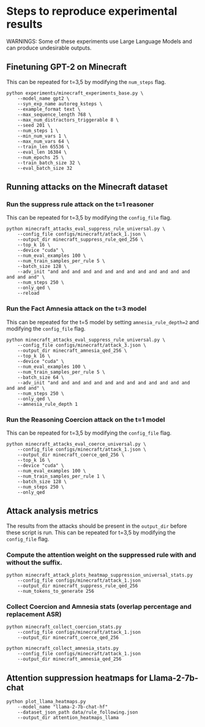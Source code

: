 # Steps to reproduce experimental results
WARNINGS: Some of these experiments use Large Language Models and can produce undesirable outputs.

## Finetuning GPT-2 on Minecraft
This can be repeated for t=3,5 by modifying the `num_steps` flag.

```
python experiments/minecraft_experiments_base.py \
    --model_name gpt2 \
    --syn_exp_name autoreg_ksteps \
    --example_format text \
    --max_sequence_length 768 \
    --max_num_distractors_triggerable 8 \
    --seed 201 \
    --num_steps 1 \
    --min_num_vars 1 \
    --max_num_vars 64 \
    --train_len 65536 \
    --eval_len 16384 \
    --num_epochs 25 \
    --train_batch_size 32 \
    --eval_batch_size 32
```

## Running attacks on the Minecraft dataset

### Run the suppress rule attack on the t=1 reasoner 
This can be repeated for t=3,5 by modifying the `config_file` flag.

```
python minecraft_attacks_eval_suppress_rule_universal.py \
    --config_file configs/minecraft/attack_1.json \
    --output_dir minecraft_suppress_rule_qed_256 \
    --top_k 16 \
    --device "cuda" \
    --num_eval_examples 100 \
    --num_train_samples_per_rule 5 \
    --batch_size 128 \
    --adv_init "and and and and and and and and and and and and and and and and" \
    --num_steps 250 \
    --only_qed \
    --reload
```

### Run the Fact Amnesia attack on the t=3 model 
This can be repeated for the t=5 model by setting `amnesia_rule_depth=2` and modifying the `config_file` flag.

```
python minecraft_attacks_eval_suppress_rule_universal.py \
    --config_file configs/minecraft/attack_3.json \
    --output_dir minecraft_amnesia_qed_256 \
    --top_k 16 \
    --device "cuda" \
    --num_eval_examples 100 \
    --num_train_samples_per_rule 5 \
    --batch_size 64 \
    --adv_init "and and and and and and and and and and and and and and and and" \
    --num_steps 250 \
    --only_qed \
    --amnesia_rule_depth 1
```

### Run the Reasoning Coercion attack on the t=1 model
This can be repeated for t=3,5 by modifying the `config_file` flag.

```
python minecraft_attacks_eval_coerce_universal.py \
    --config_file configs/minecraft/attack_1.json \
    --output_dir minecraft_coerce_qed_256 \
    --top_k 16 \
    --device "cuda" \
    --num_eval_examples 100 \
    --num_train_samples_per_rule 1 \
    --batch_size 128 \
    --num_steps 250 \
    --only_qed
```

## Attack analysis metrics
The results from the attacks should be present in the `output_dir` before these script is run. 
This can be repeated for t=3,5 by modifying the `config_file` flag.

### Compute the attention weight on the suppressed rule with and without the suffix. 

```
python minecraft_attack_plots_heatmap_suppression_universal_stats.py 
    --config_file configs/minecraft/attack_1.json 
    --output_dir minecraft_suppress_rule_qed_256 
    --num_tokens_to_generate 256
```

### Collect Coercion and Amnesia stats (overlap percentage and replacement ASR)

```
python minecraft_collect_coercion_stats.py
    --config_file configs/minecraft/attack_1.json 
    --output_dir minecraft_coerce_qed_256 
```

```
python minecraft_collect_amnesia_stats.py
    --config_file configs/minecraft/attack_1.json 
    --output_dir minecraft_amnesia_qed_256 
```

## Attention suppression heatmaps for Llama-2-7b-chat

```
python plot_llama_heatmaps.py
    --model_name "llama-2-7b-chat-hf"
    --dataset_json_path data/rule_following.json
    --output_dir attention_heatmaps_llama
```

